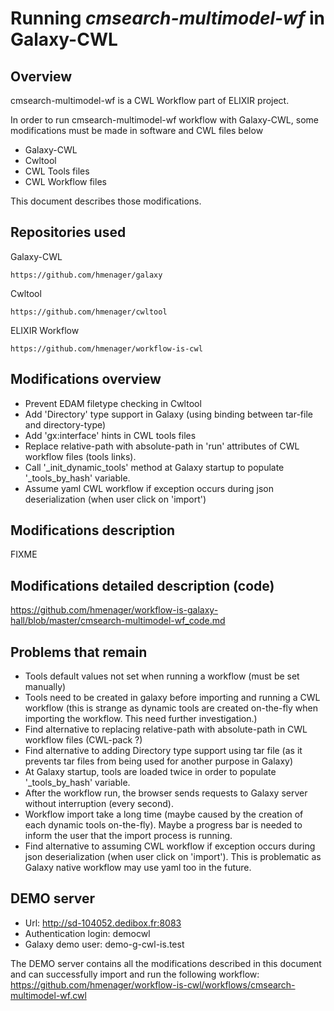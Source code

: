 # Running *cmsearch-multimodel-wf* in Galaxy-CWL

## Overview

cmsearch-multimodel-wf is a CWL Workflow part of ELIXIR project.

In order to run cmsearch-multimodel-wf workflow with Galaxy-CWL, some
modifications must be made in software and CWL files below

* Galaxy-CWL 
* Cwltool 
* CWL Tools files
* CWL Workflow files

This document describes those modifications.

## Repositories used

Galaxy-CWL

```
https://github.com/hmenager/galaxy
```

Cwltool

```
https://github.com/hmenager/cwltool
```

ELIXIR Workflow

```
https://github.com/hmenager/workflow-is-cwl
```

## Modifications overview

* Prevent EDAM filetype checking in Cwltool
* Add 'Directory' type support in Galaxy (using binding between tar-file and directory-type)
* Add 'gx:interface' hints in CWL tools files
* Replace relative-path with absolute-path in 'run' attributes of CWL workflow files (tools links).
* Call '_init_dynamic_tools' method at Galaxy startup to populate '_tools_by_hash' variable.
* Assume yaml CWL workflow if exception occurs during json deserialization (when user click on 'import')

## Modifications description

FIXME

## Modifications detailed description (code)

<https://github.com/hmenager/workflow-is-galaxy-hall/blob/master/cmsearch-multimodel-wf_code.md>

## Problems that remain

* Tools default values not set when running a workflow (must be set manually)
* Tools need to be created in galaxy before importing and running a CWL workflow
(this is strange as dynamic tools are created on-the-fly when importing the workflow. This need further investigation.)
* Find alternative to replacing relative-path with absolute-path in CWL workflow files (CWL-pack ?)
* Find alternative to adding Directory type support using tar file (as it prevents tar files from being used for another purpose in Galaxy)
* At Galaxy startup, tools are loaded twice in order to populate '_tools_by_hash' variable.
* After the workflow run, the browser sends requests to Galaxy server without interruption (every second).
* Workflow import take a long time (maybe caused by the creation of each
  dynamic tools on-the-fly). Maybe a progress bar is needed to inform the user
  that the import process is running.
* Find alternative to assuming CWL workflow if exception occurs during json
  deserialization (when user click on 'import'). This is problematic as Galaxy
  native workflow may use yaml too in the future.

## DEMO server

* Url: http://sd-104052.dedibox.fr:8083
* Authentication login: democwl
* Galaxy demo user: demo-g-cwl-is.test

The DEMO server contains all the modifications described in this
document and can successfully import and run the following workflow:
https://github.com/hmenager/workflow-is-cwl/workflows/cmsearch-multimodel-wf.cwl

<!-- 
# vim: tw=70
-->
